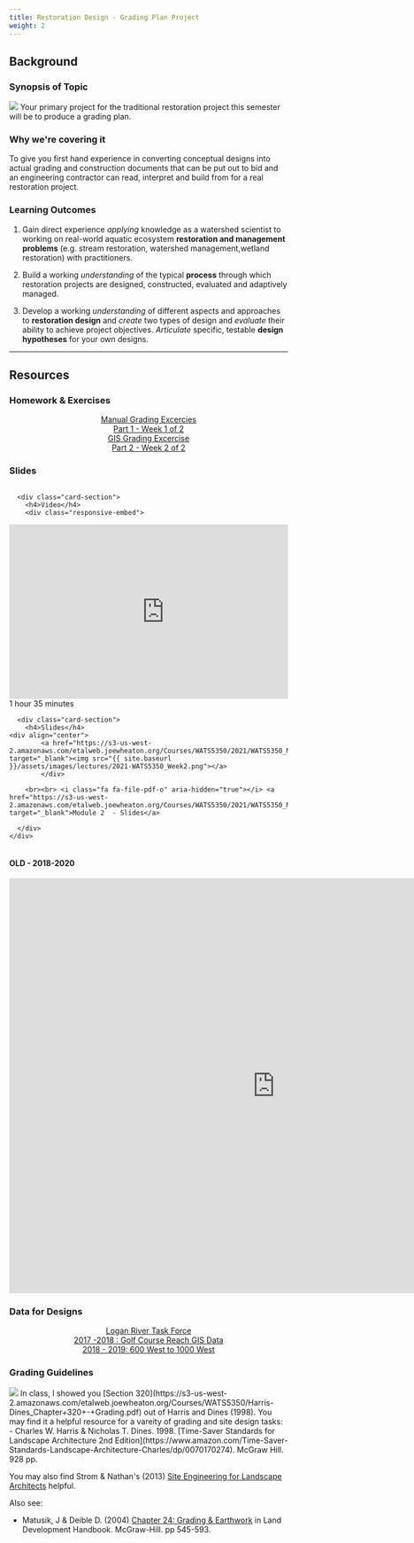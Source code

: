 ```yaml
---
title: Restoration Design - Grading Plan Project
weight: 2
---
```


## Background

### Synopsis of Topic

[<img class="float-right" src="{{ site.baseurl }}/assets/images/eg/17_Grading+Plan.png">](https://www.wetlands.com/technology/) Your primary project for the traditional restoration project  this semester will be to produce a grading plan.

### Why we're covering it

To give you first hand experience in converting conceptual designs into actual grading and construction documents that can be put out to bid and an engineering contractor can read, interpret and build from for a real restoration project.

### Learning Outcomes



1. Gain direct experience *applying* knowledge as a watershed scientist to working on real-world aquatic ecosystem **restoration and management problems** (e.g. stream restoration, watershed management,wetland restoration) with practitioners. 

2. Build a working *understanding* of the typical **process** through which restoration projects are designed, constructed, evaluated and adaptively managed. 

3. Develop a working *understanding* of different aspects and approaches to **restoration design** and *create* two types of design and *evaluate* their ability to achieve project objectives. *Articulate* specific, testable **design hypotheses** for your own designs.

   

------

## Resources

### Homework & Exercises

<div class="row small-up-2 medium-up-2 large-up-3" align="center">
  <div class="column column-block">
	<a class="button hollow" href="{{ site.baseurl }}/Course_Topics/WATS_5350/Grading/Manual-Grading.html"><i class="fa fa-file-pdf-o" aria-hidden="true"></i>  Manual Grading Excercies <br> Part 1 - Week 1 of 2</a>
  </div>
  <div class="column column-block">
	<a class="button hollow" href="{{ site.baseurl }}/Course_Topics/WATS_5350/Grading/GIS-Grading"><i class="fa fa-globe" aria-hidden="true"></i>  GIS Grading Excercise <br> Part 2 - Week 2 of 2</a>
 </div>


</div>

### Slides

<div class="row small-up-2 medium-up-2">


  <div class="column">
    <div class="card">


      <div class="card-section">
        <h4>Video</h4>
        <div class="responsive-embed"> 

<iframe width="560" height="315" src="https://www.youtube.com/embed/videoseries?list=PL0ZiZg4rilzLt4RA_pO-esa0I3c3TE9qV" frameborder="0" allow="autoplay; encrypted-media" allowfullscreen></iframe>


</div>
<i class="fa fa-clock-o" aria-hidden="true"></i> 1 hour 35  minutes <i class="fa fa-youtube-play" aria-hidden="true"></i>
      </div>
    </div>
  </div>

  <div class="column">
    <div class="card">


      <div class="card-section">
        <h4>Slides</h4>
    <div align="center">
        	<a href="https://s3-us-west-2.amazonaws.com/etalweb.joewheaton.org/Courses/WATS5350/2021/WATS5350_Module_02_Grading.pdf" target="_blank"><img src="{{ site.baseurl }}/assets/images/lectures/2021-WATS5350_Week2.png"></a>
        	</div>
        
        <br><br> <i class="fa fa-file-pdf-o" aria-hidden="true"></i> <a href="https://s3-us-west-2.amazonaws.com/etalweb.joewheaton.org/Courses/WATS5350/2021/WATS5350_Module_02_Grading.pdf" target="_blank">Module 2  - Slides</a>
        
      </div>
    </div>

  </div>
</div>


#### OLD - 2018-2020

<div class="responsive-embed">
<iframe src="https://docs.google.com/presentation/d/e/2PACX-1vTX329Zg0Pl9p9ceaaCkeQlWTwKC1F13Rg4D0aW6i7mm9wlZO6YRElO1kUFl3H1pItj1p5u8n7FL_DJ/embed?start=false&loop=false&delayms=3000" frameborder="0" width="960" height="749" allowfullscreen="true" mozallowfullscreen="true" webkitallowfullscreen="true"></iframe>
</div>

### Data for Designs

<div class="row small-up-2 medium-up-2 large-up-3" align="center">
  <div class="column column-block">
	<a class="button" href="{{ site.baseurl }}/Course_Topics/WATS_5340/Project/Logan"><i class="fa fa-users" aria-hidden="true"></i> Logan River Task Force</a>
  </div>
  <div class="column column-block">
	<a class="button" href="{{ site.baseurl }}/Course_Topics/WATS_5340/Project/2017"><i class="fa fa-files-o" aria-hidden="true"></i> 2017 -2018 : Golf Course Reach GIS Data</a>
 </div>
 <div class="column column-block">
		<a class="button" href="{{ site.baseurl }}/Course_Topics/WATS_5340/Project/2018"><i class="fa fa-files-o" aria-hidden="true"></i> 2018 - 2019: 600 West to 1000 West </a>
  </div>


</div>


### Grading Guidelines

<img class="float-right" src="{{ site.baseurl }}/assets/images/LS_TimeSaver.png"> 
In class, I showed you [Section 320](https://s3-us-west-2.amazonaws.com/etalweb.joewheaton.org/Courses/WATS5350/Harris-Dines_Chapter+320+-+Grading.pdf)  out of Harris and Dines (1998). You may find it a helpful resource for a vareity of grading and site design tasks:
- Charles W. Harris & Nicholas T. Dines. 1998.  [Time-Saver Standards for Landscape Architecture 2nd Edition](https://www.amazon.com/Time-Saver-Standards-Landscape-Architecture-Charles/dp/0070170274). McGraw Hill. 928 pp.

You may also find Strom & Nathan's (2013) [Site Engineering for Landscape Architects](https://www.amazon.com/Engineering-Landscape-Architects-Steven-Strom/dp/1118090861) helpful.

Also see:
- Matusik, J & Deible D. (2004) [Chapter 24: Grading & Earthwork](http://my.fit.edu/~locurcio/14-Civil%20&%20Const%20handbooks/Land%20Development/Ch24-Earthwork.pdf) in Land Development Handbook. McGraw-Hill. pp 545-593.







